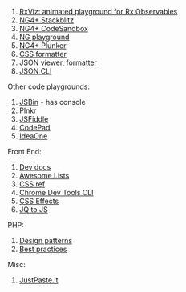 1. [RxViz: animated playground for Rx Observables](https://rxviz.com/)
1. [NG4+ Stackblitz](https://stackblitz.com/edit/angular4)
1. [NG4+ CodeSandbox](https://codesandbox.io/s/angular)
1. [NG playground](http://www.angularplayground.it/)
1. [NG4+ Plunker](https://plnkr.co/edit/tpl:AvJOMERrnz94ekVua0u5?p=preview)
1. [CSS formatter](https://www.cleancss.com/css-beautify/)
1. [JSON viewer, formatter](https://codebeautify.org/jsonviewer)
1. [JSON CLI](https://www.npmjs.com/package/fx)

Other code playgrounds:
1. [JSBin](http://jsbin.com/?html,css,js,console,output) - has console
1. [Plnkr](https://plnkr.co/edit/?p=catalogue)
1. [JSFiddle](https://jsfiddle.net/)
1. [CodePad](http://codepad.org)
1. [IdeaOne](https://www.ideone.com)

Front End:
1. [Dev docs](https://devdocs.io/)
2. [Awesome Lists](https://awesomelists.top/)
2. [CSS ref](https://cssreference.io/)
3. [Chrome Dev Tools CLI](https://developers.google.com/web/tools/chrome-devtools/console/command-line-reference)
4. [CSS Effects](https://cssfx.dev/)
5. [JQ to JS](https://tobiasahlin.com/blog/move-from-jquery-to-vanilla-javascript/)

PHP:
1. [Design patterns](https://designpatternsphp.readthedocs.io/en/latest/)
2. [Best practices](https://rules.sonarsource.com/php/RSPEC-5335)

Misc:
1. [JustPaste.it](https://justpaste.it/)
